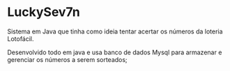 # LuckySev7n
Sistema em Java que tinha como ideia tentar acertar os números da loteria Lotofácil.

Desenvolvido todo em java e usa banco de dados Mysql para armazenar e gerenciar os números a serem sorteados;
